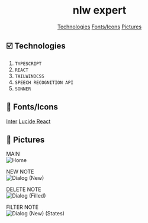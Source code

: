 <h1 align='center'>
  nlw expert
</h1>

<p align='center'>
  <a href='#tech'>Technologies</a>
  <a href='#utils'>Fonts/Icons</a>
  <a href='#pics'>Pictures</a>
</p>


<h2 id='tech'>
  ☑️ Technologies
</h2>

1. ```TYPESCRIPT```
2. ```REACT```
3. ```TAILWINDCSS```
4. ```SPEECH RECOGNITION API```
5. ```SONNER```

<h2 id='utils'>
  📌 Fonts/Icons
</h2>

<p>
  <a href='https://fonts.google.com/specimen/Inter?query=inter'>Inter</a>
  <a href='https://lucide.dev/guide/packages/lucide-react'>Lucide React</a>
</p>

<h2 id='pics'>
  🔗 Pictures
</h2>

MAIN <br/>
![Home](https://github.com/gabr1elpachec0/nlw-expert-react/assets/97643968/8902dc6a-d395-4e0e-aefc-7d76bf111781)

NEW NOTE <br/>
![Dialog (New)](https://github.com/gabr1elpachec0/nlw-expert-react/assets/97643968/6ca2c9ab-3d26-4f66-be7b-3ccd818b950b)

DELETE NOTE <br/>
![Dialog (Filled)](https://github.com/gabr1elpachec0/nlw-expert-react/assets/97643968/81c37779-ce59-406a-87a8-d08d8aa3f255)

FILTER NOTE <br/>
![Dialog (New) (States)](https://github.com/gabr1elpachec0/nlw-expert-react/assets/97643968/afdb9c2e-4f1a-4d3b-895b-1042e0df6a11)
